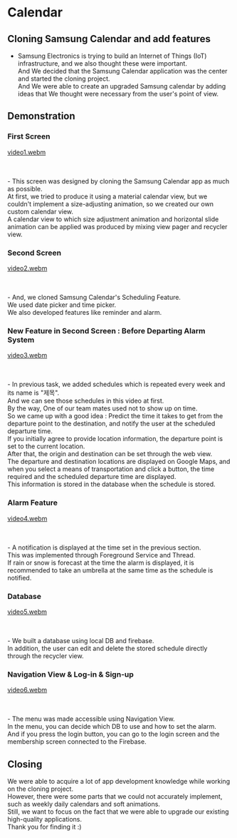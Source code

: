 # Calendar

## Cloning Samsung Calendar and add features

- Samsung Electronics is trying to build an Internet of Things (IoT) infrastructure, and we also thought these were important. </br>
And We decided that the Samsung Calendar application was the center and started the cloning project.</br>
And We were able to create an upgraded Samsung calendar by adding ideas that We thought were necessary from the user's point of view.

## Demonstration

### First Screen
[video1.webm](https://user-images.githubusercontent.com/75816070/219357315-566441d8-ec63-4399-a7b5-fdb713d7e857.webm)

</br>
</br>
- This screen was designed by cloning the Samsung Calendar app as much as possible.</br>
At first, we tried to produce it using a material calendar view, but we couldn't implement a size-adjusting animation, so we created our own custom calendar view.</br>
A calendar view to which size adjustment animation and horizontal slide animation can be applied was produced by mixing view pager and recycler view.

### Second Screen
[video2.webm](https://user-images.githubusercontent.com/75816070/219360533-114c7c5b-3358-4f77-bead-a8c7c1b954b9.webm)

</br>
</br>
- And, we cloned Samsung Calendar's Scheduling Feature.</br>
We used date picker and time picker.</br>
We also developed features like reminder and alarm.

### New Feature in Second Screen : Before Departing Alarm System
[video3.webm](https://user-images.githubusercontent.com/75816070/219361715-55880548-8d27-4a51-91a6-64762d6f6014.webm)

</br>
</br>
- In previous task, we added schedules which is repeated every week and its name is "제목".</br>
And we can see those schedules in this video at first.<br>
By the way, One of our team mates used not to show up on time.<br>
So we came up with a good idea : Predict the time it takes to get from the departure point to the destination, and notify the user at the scheduled departure time.<br>
If you initially agree to provide location information, the departure point is set to the current location.<br>
After that, the origin and destination can be set through the web view. <br>
The departure and destination locations are displayed on Google Maps, and when you select a means of transportation and click a button, the time required and the scheduled departure time are displayed. <br>
This information is stored in the database when the schedule is stored.

### Alarm Feature
[video4.webm](https://user-images.githubusercontent.com/75816070/219367860-da01b663-03d9-461e-8bfd-65e5ee73c1ea.webm)

</br>
</br>
- A notification is displayed at the time set in the previous section. <br>
This was implemented through Foreground Service and Thread. <br>
If rain or snow is forecast at the time the alarm is displayed, it is recommended to take an umbrella at the same time as the schedule is notified.

### Database
[video5.webm](https://user-images.githubusercontent.com/75816070/219370701-a9f176dd-3a9c-4e64-901d-f5d4619c7655.webm)

</br>
</br>
- We built a database using local DB and firebase. <br> In addition, the user can edit and delete the stored schedule directly through the recycler view.

### Navigation View & Log-in & Sign-up
[video6.webm](https://user-images.githubusercontent.com/75816070/219398384-59f4c5bb-8b84-4beb-a738-8f17e1e045e1.webm)

</br>
</br>
- The menu was made accessible using Navigation View. </br>
In the menu, you can decide which DB to use and how to set the alarm.</br>
And if you press the login button, you can go to the login screen and the membership screen connected to the Firebase.

## Closing

We were able to acquire a lot of app development knowledge while working on the cloning project.</br>
However, there were some parts that we could not accurately implement, such as weekly daily calendars and soft animations. </br>
Still, we want to focus on the fact that we were able to upgrade our existing high-quality applications. </br>
Thank you for finding it :)
